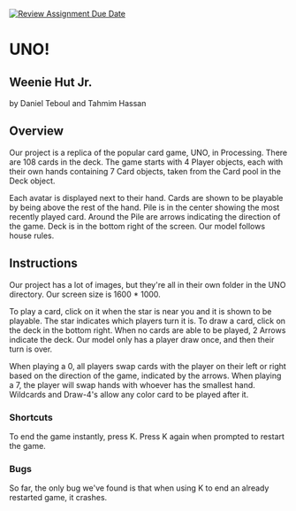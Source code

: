 [![Review Assignment Due Date](https://classroom.github.com/assets/deadline-readme-button-24ddc0f5d75046c5622901739e7c5dd533143b0c8e959d652212380cedb1ea36.svg)](https://classroom.github.com/a/syDSSnTt)
# UNO!
## Weenie Hut Jr. 
by Daniel Teboul and Tahmim Hassan
## Overview
Our project is a replica of the popular card game, UNO, in Processing. There are 108 cards in the deck.
The game starts with 4 Player objects, each with their own hands containing 7 Card objects, taken from the Card pool in the Deck object.

Each avatar is displayed next to their hand.
Cards are shown to be playable by being above the rest of the hand.
Pile is in the center showing the most recently played card.
Around the Pile are arrows indicating the direction of the game.
Deck is in the bottom right of the screen.
Our model follows house rules.

## Instructions
Our project has a lot of images, but they're all in their own folder in the UNO directory. Our screen size is 1600 * 1000.

To play a card, click on it when the star is near you and it is shown to be playable. The star indicates which players turn it is.
To draw a card, click on the deck in the bottom right. When no cards are able to be played, 2 Arrows indicate the deck. Our model only has a player draw once, and then their turn is over.

When playing a 0, all players swap cards with the player on their left or right based on the direction of the game, indicated by the arrows.
When playing a 7, the player will swap hands with whoever has the smallest hand. 
Wildcards and Draw-4's allow any color card to be played after it. 

### Shortcuts
To end the game instantly, press K. Press K again when prompted to restart the game. 

### Bugs
So far, the only bug we've found is that when using K to end an already restarted game, it crashes. 

